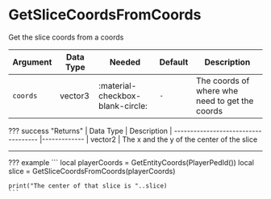 # GetSliceCoordsFromCoords
Get the slice coords from a coords

| Argument              | Data Type                            | Needed                    | Default         | Description
| ----------------------| ------------------------------------ | ------------------------- |-----------------|-------------
| `coords`                | vector3 | :material-checkbox-blank-circle: | `-` | The coords of where whe need to get the coords

??? success "Returns"
    | Data Type                            | Description
    | ------------------------------------ |-------------
    | vector2 | The x and the y of the center of the slice

---
??? example
    ```
    local playerCoords = GetEntityCoords(PlayerPedId())
    local slice = GetSliceCoordsFromCoords(playerCoords)

    print("The center of that slice is "..slice)
    ```